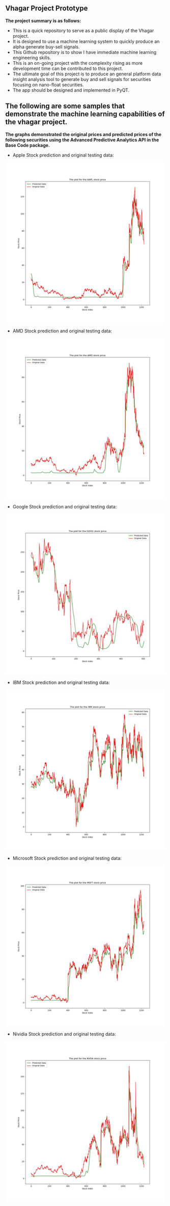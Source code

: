 ## Vhagar Project Prototype

<p align="center">

**The project summary is as follows:** 

* This is a quick repository to serve as a public display of the Vhagar project.
* It is designed to use a machine learning system to quickly produce an alpha generate buy-sell signals.
* This Github repository is to show I have immediate machine learning engineering skills.
* This is an on-going project with the complexity rising as more development time can be contributed to this project.
* The ultimate goal of this project is to produce an general platform data insight analysis tool to generate buy and sell signals for securities focusing on nano-float securities. 
* The app should be designed and implemented in PyQT.

</p>

## The following are some samples that demonstrate the machine learning capabilities of the vhagar project.

<p align="center">

**The graphs demonstrated the original prices and predicted prices of the following securities using the Advanced Predictive Analytics API in the Base Code package.**


* Apple Stock prediction and original testing data:

![Image Alt text](/Testing_System/generated_data/vhagar_graphs/production_graphs/AAPL.jpg "Apple Stock prediction model")

* AMD Stock prediction and original testing data:

![Image Alt text](/Testing_System/generated_data/vhagar_graphs/production_graphs/AMD.jpg "AMD Stock prediction model")

* Google Stock prediction and original testing data:

![Image Alt text](/Testing_System/generated_data/vhagar_graphs/production_graphs/GOOG.jpg "Google Stock prediction model")

* IBM Stock prediction and original testing data:

![Image Alt text](/Testing_System/generated_data/vhagar_graphs/production_graphs/IBM.jpg "IBM Stock prediction model")


* Microsoft Stock prediction and original testing data:

![Image Alt text](/Testing_System/generated_data/vhagar_graphs/production_graphs/MSFT.jpg "Microsoft Stock prediction model")


* Nividia Stock prediction and original testing data:

![Image Alt text](/Testing_System/generated_data/vhagar_graphs/production_graphs/NVDA.jpg "Nivida Stock prediction model")


</p>
